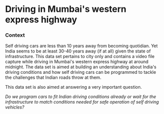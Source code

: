 # Driving in Mumbai's western express highway

### Context

Self driving cars are less than 10 years away from becoming quotidian. Yet India seems to be at least 30-40 years away (if at all) given the state of infrastructure. This data set pertains to city only and contains a video file capture while driving in Mumbai's western express highway at around midnight. The data set is aimed at building an understanding about India's driving conditions and how self driving cars can be programmed to tackle the challenges that Indian roads throw at them.

This data set is also aimed at answering a very important question. 

*Do we program cars to fit Indian driving conditions already or wait for the infrastructure to match conditions needed for safe operation of self driving vehicles?*
